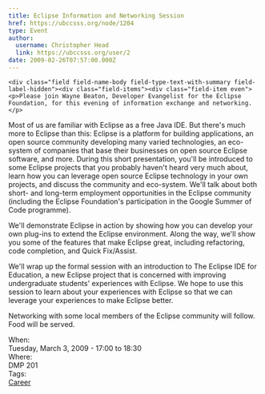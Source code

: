 ```yaml
---
title: Eclipse Information and Networking Session 
href: https://ubccsss.org/node/1204
type: Event
author:
  username: Christopher Head
  link: https://ubccsss.org/user/2
date: 2009-02-26T07:57:00.000Z
---
```



    <div class="field field-name-body field-type-text-with-summary field-label-hidden"><div class="field-items"><div class="field-item even"><p>Please join Wayne Beaton, Developer Evangelist for the Eclipse Foundation, for this evening of information exchange and networking.</p>
<p>Most of us are familiar with Eclipse as a free Java IDE. But there&apos;s much more to Eclipse than this: Eclipse is a platform for building applications, an open source community developing many varied technologies, an eco-system of companies that base their businesses on open source Eclipse software, and more. During this short presentation, you&apos;ll be introduced to some Eclipse projects that you probably haven&apos;t heard very much about, learn how you can leverage open source Eclipse technology in your own projects, and discuss the community and eco-system. We&apos;ll talk about both short- and long-term employment opportunities in the Eclipse community (including the Eclipse Foundation&apos;s participation in the Google Summer of Code programme).</p>
<p>We&apos;ll demonstrate Eclipse in action by showing how you can develop your own plug-ins to extend the Eclipse environment. Along the way, we&apos;ll show you some of the features that make Eclipse great, including refactoring, code completion, and Quick Fix/Assist.</p>
<p>We&apos;ll wrap up the formal session with an introduction to The Eclipse IDE for Education, a new Eclipse project that is concerned with improving undergraduate students&apos; experiences with Eclipse. We hope to use this session to learn about your experiences with Eclipse so that we can leverage your experiences to make Eclipse better.</p>
<p>Networking with some local members of the Eclipse community will follow.<br>
Food will be served.</p>
</div></div></div><div class="field field-name-field-dates field-type-datetime field-label-above"><div class="field-label">When:&#xA0;</div><div class="field-items"><div class="field-item even"><span class="date-display-single">Tuesday, March 3, 2009 - <span class="date-display-range"><span class="date-display-start">17:00</span> to <span class="date-display-end">18:30</span></span></span></div></div></div><div class="field field-name-field-location field-type-text field-label-above"><div class="field-label">Where:&#xA0;</div><div class="field-items"><div class="field-item even">DMP 201</div></div></div>    <footer>
    <div class="field field-name-field-tags field-type-taxonomy-term-reference field-label-above"><div class="field-label">Tags:&#xA0;</div><div class="field-items"><div class="field-item even"><a href="/career">Career</a></div></div></div>      </footer>
    